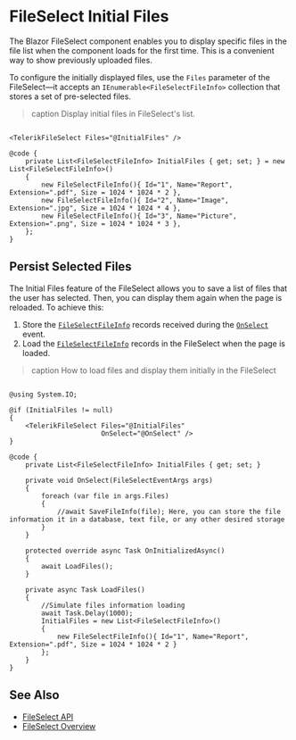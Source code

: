 
# FileSelect Initial Files

The Blazor FileSelect component enables you to display specific files in the file list when the component loads for the first time. This is a convenient way to show previously uploaded files.

To configure the initially displayed files, use the `Files` parameter of the FileSelect—it accepts an `IEnumerable<FileSelectFileInfo>` collection that stores a set of pre-selected files.

>caption Display initial files in FileSelect's list.

```CSHTML

<TelerikFileSelect Files="@InitialFiles" />

@code {
    private List<FileSelectFileInfo> InitialFiles { get; set; } = new List<FileSelectFileInfo>()
    {
        new FileSelectFileInfo(){ Id="1", Name="Report", Extension=".pdf", Size = 1024 * 1024 * 2 },
        new FileSelectFileInfo(){ Id="2", Name="Image", Extension=".jpg", Size = 1024 * 1024 * 4 },
        new FileSelectFileInfo(){ Id="3", Name="Picture", Extension=".png", Size = 1024 * 1024 * 3 },
    };
}

```

## Persist Selected Files

The Initial Files feature of the FileSelect allows you to save a list of files that the user has selected. Then, you can display them again when the page is reloaded. To achieve this:
1. Store the [`FileSelectFileInfo`](slug:fileselect-events#fileselectfileinfo) records received during the [`OnSelect`](slug:fileselect-events#onselect) event.
1. Load the [`FileSelectFileInfo`](slug:fileselect-events#fileselectfileinfo) records in the FileSelect when the page is loaded.

>caption How to load files and display them initially in the FileSelect

```CSHTML

@using System.IO;

@if (InitialFiles != null)
{
    <TelerikFileSelect Files="@InitialFiles"
                       OnSelect="@OnSelect" />
}

@code {
    private List<FileSelectFileInfo> InitialFiles { get; set; }

    private void OnSelect(FileSelectEventArgs args)
    {
        foreach (var file in args.Files)
        {
            //await SaveFileInfo(file); Here, you can store the file information it in a database, text file, or any other desired storage
        }
    }

    protected override async Task OnInitializedAsync()
    {
        await LoadFiles();
    }

    private async Task LoadFiles()
    {
        //Simulate files information loading
        await Task.Delay(1000);
        InitialFiles = new List<FileSelectFileInfo>()
        {
            new FileSelectFileInfo(){ Id="1", Name="Report", Extension=".pdf", Size = 1024 * 1024 * 2 }
        };
    }
}

```

## See Also

* [FileSelect API](slug:Telerik.Blazor.Components.TelerikFileSelect)
* [FileSelect Overview](slug:fileselect-overview)